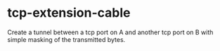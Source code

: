 # tcp-extension-cable
Create a tunnel between a tcp port on A and another tcp port on B with simple masking of the transmitted bytes.
